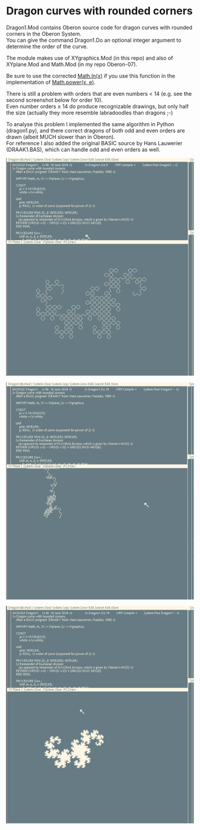 # Dragon curves with rounded corners

Dragon1.Mod contains Oberon source code for dragon curves with rounded corners in the Oberon System. <br>
You can give the command Dragon1.Do an optional integer argument to determine the order of the curve.

The module makes use of XYgraphics.Mod (in this repo) and also of XYplane.Mod and Math.Mod (in my repo Oberon-07).

Be sure to use the corrected [Math.ln(x)](https://github.com/hansklav/Oberon-07-Math.ln) if you use this function in the implementation of [Math.power(x, e)](https://github.com/hansklav/Oberon-07/blob/master/Math.Mod).

There is still a problem with orders that are even numbers < 14 (e.g. see the second screenshot below for order 10).<br>
Even number orders ≥ 14 do produce recognizable drawings, but only half the size (actually they more resemble labradoodles than dragons ;-)

To analyse this problem I implemented the same algorithm in Python (dragon1.py), and there correct dragons of both odd and even orders are drawn (albeit MUCH slower than in Oberon).<br>
For reference I also added the original BASIC source by Hans Lauwerier (DRAAK1.BAS), which can handle odd and even orders as well.
<br>

![Screenshot](Dragon1a.png)

![Screenshot](Dragon1b.png)

![Screenshot](Dragon1c.png)

<br>
